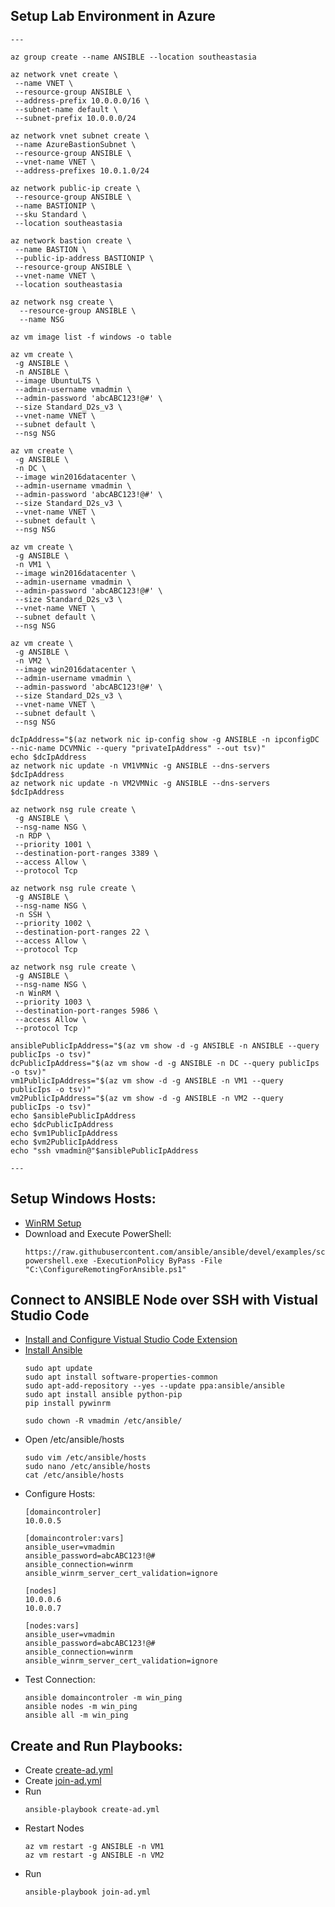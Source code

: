 ## Setup Lab Environment in Azure
```
---

az group create --name ANSIBLE --location southeastasia

az network vnet create \
 --name VNET \
 --resource-group ANSIBLE \
 --address-prefix 10.0.0.0/16 \
 --subnet-name default \
 --subnet-prefix 10.0.0.0/24

az network vnet subnet create \
 --name AzureBastionSubnet \
 --resource-group ANSIBLE \
 --vnet-name VNET \
 --address-prefixes 10.0.1.0/24

az network public-ip create \
 --resource-group ANSIBLE \
 --name BASTIONIP \
 --sku Standard \
 --location southeastasia

az network bastion create \
 --name BASTION \
 --public-ip-address BASTIONIP \
 --resource-group ANSIBLE \
 --vnet-name VNET \
 --location southeastasia

az network nsg create \
  --resource-group ANSIBLE \
  --name NSG

az vm image list -f windows -o table

az vm create \
 -g ANSIBLE \
 -n ANSIBLE \
 --image UbuntuLTS \
 --admin-username vmadmin \
 --admin-password 'abcABC123!@#' \
 --size Standard_D2s_v3 \
 --vnet-name VNET \
 --subnet default \
 --nsg NSG
 
az vm create \
 -g ANSIBLE \
 -n DC \
 --image win2016datacenter \
 --admin-username vmadmin \
 --admin-password 'abcABC123!@#' \
 --size Standard_D2s_v3 \
 --vnet-name VNET \
 --subnet default \
 --nsg NSG
 
az vm create \
 -g ANSIBLE \
 -n VM1 \
 --image win2016datacenter \
 --admin-username vmadmin \
 --admin-password 'abcABC123!@#' \
 --size Standard_D2s_v3 \
 --vnet-name VNET \
 --subnet default \
 --nsg NSG
 
az vm create \
 -g ANSIBLE \
 -n VM2 \
 --image win2016datacenter \
 --admin-username vmadmin \
 --admin-password 'abcABC123!@#' \
 --size Standard_D2s_v3 \
 --vnet-name VNET \
 --subnet default \
 --nsg NSG

dcIpAddress="$(az network nic ip-config show -g ANSIBLE -n ipconfigDC --nic-name DCVMNic --query "privateIpAddress" --out tsv)"
echo $dcIpAddress
az network nic update -n VM1VMNic -g ANSIBLE --dns-servers $dcIpAddress
az network nic update -n VM2VMNic -g ANSIBLE --dns-servers $dcIpAddress

az network nsg rule create \
 -g ANSIBLE \
 --nsg-name NSG \
 -n RDP \
 --priority 1001 \
 --destination-port-ranges 3389 \
 --access Allow \
 --protocol Tcp

az network nsg rule create \
 -g ANSIBLE \
 --nsg-name NSG \
 -n SSH \
 --priority 1002 \
 --destination-port-ranges 22 \
 --access Allow \
 --protocol Tcp

az network nsg rule create \
 -g ANSIBLE \
 --nsg-name NSG \
 -n WinRM \
 --priority 1003 \
 --destination-port-ranges 5986 \
 --access Allow \
 --protocol Tcp

ansiblePublicIpAddress="$(az vm show -d -g ANSIBLE -n ANSIBLE --query publicIps -o tsv)"
dcPublicIpAddress="$(az vm show -d -g ANSIBLE -n DC --query publicIps -o tsv)"
vm1PublicIpAddress="$(az vm show -d -g ANSIBLE -n VM1 --query publicIps -o tsv)"
vm2PublicIpAddress="$(az vm show -d -g ANSIBLE -n VM2 --query publicIps -o tsv)"
echo $ansiblePublicIpAddress
echo $dcPublicIpAddress
echo $vm1PublicIpAddress
echo $vm2PublicIpAddress
echo "ssh vmadmin@"$ansiblePublicIpAddress

---
```

## Setup Windows Hosts:
- [WinRM Setup](https://docs.ansible.com/ansible/latest/user_guide/windows_setup.html#winrm-setup)
- Download and Execute PowerShell:
  ```
  https://raw.githubusercontent.com/ansible/ansible/devel/examples/scripts/ConfigureRemotingForAnsible.ps1
  powershell.exe -ExecutionPolicy ByPass -File "C:\ConfigureRemotingForAnsible.ps1"
  ```

## Connect to ANSIBLE Node over SSH with Vistual Studio Code
- [Install and Configure Vistual Studio Code Extension](https://code.visualstudio.com/docs/remote/ssh-tutorial)
- [Install Ansible](https://docs.ansible.com/ansible/latest/installation_guide/intro_installation.html#installing-ansible-on-ubuntu)
  ```
  sudo apt update
  sudo apt install software-properties-common
  sudo apt-add-repository --yes --update ppa:ansible/ansible
  sudo apt install ansible python-pip
  pip install pywinrm

  sudo chown -R vmadmin /etc/ansible/
  ```
- Open /etc/ansible/hosts
  ```
  sudo vim /etc/ansible/hosts
  sudo nano /etc/ansible/hosts
  cat /etc/ansible/hosts
  ```
- Configure Hosts:
  ```
  [domaincontroler]
  10.0.0.5

  [domaincontroler:vars]
  ansible_user=vmadmin
  ansible_password=abcABC123!@#
  ansible_connection=winrm
  ansible_winrm_server_cert_validation=ignore

  [nodes]
  10.0.0.6
  10.0.0.7

  [nodes:vars]
  ansible_user=vmadmin
  ansible_password=abcABC123!@#
  ansible_connection=winrm
  ansible_winrm_server_cert_validation=ignore
  ```
- Test Connection:
  ```
  ansible domaincontroler -m win_ping
  ansible nodes -m win_ping
  ansible all -m win_ping
  ```
  
## Create and Run Playbooks:
- Create [create-ad.yml](create-ad.yml)
- Create [join-ad.yml](join-ad.yml)
- Run
  ```
  ansible-playbook create-ad.yml
  ```
- Restart Nodes
  ```
  az vm restart -g ANSIBLE -n VM1
  az vm restart -g ANSIBLE -n VM2
  ```
- Run
  ```
  ansible-playbook join-ad.yml
  ```
